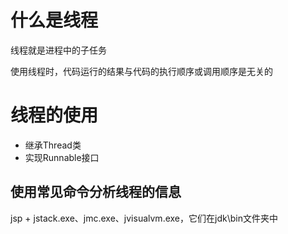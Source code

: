 #  什么是线程

线程就是进程中的子任务

使用线程时，代码运行的结果与代码的执行顺序或调用顺序是无关的

# 线程的使用

* 继承Thread类
* 实现Runnable接口

##  使用常见命令分析线程的信息

jsp + jstack.exe、jmc.exe、jvisualvm.exe，它们在jdk\bin文件夹中


